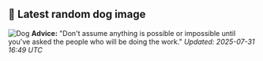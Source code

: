 ## 🐶 Latest random dog image
![Dog](https://images.dog.ceo/breeds/mastiff-bull/n02108422_3197.jpg)
**Advice:** "Don't assume anything is possible or impossible until you've asked the people who will be doing the work."
*Updated: 2025-07-31 16:49 UTC*
